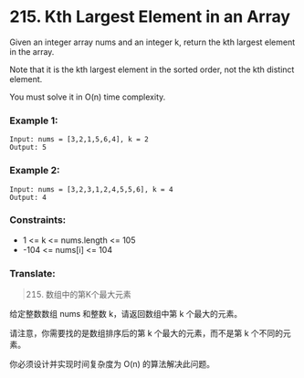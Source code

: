 # 215. Kth Largest Element in an Array

Given an integer array nums and an integer k, return the kth largest element in the array.

Note that it is the kth largest element in the sorted order, not the kth distinct element.

You must solve it in O(n) time complexity.

### Example 1:

```
Input: nums = [3,2,1,5,6,4], k = 2
Output: 5
```

### Example 2:

```
Input: nums = [3,2,3,1,2,4,5,5,6], k = 4
Output: 4
```

### Constraints:

* 1 <= k <= nums.length <= 105
* -104 <= nums[i] <= 104

### Translate:

> 215. 数组中的第K个最大元素

给定整数数组 nums 和整数 k，请返回数组中第 k 个最大的元素。

请注意，你需要找的是数组排序后的第 k 个最大的元素，而不是第 k 个不同的元素。

你必须设计并实现时间复杂度为 O(n) 的算法解决此问题。